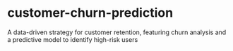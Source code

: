 # customer-churn-prediction
A data-driven strategy for customer retention, featuring churn analysis and a predictive model to identify high-risk users
